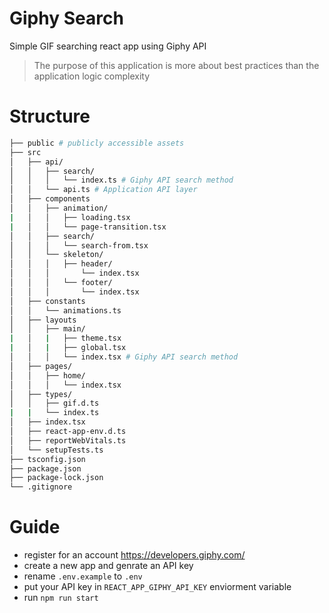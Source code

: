 # Giphy Search

Simple GIF searching react app using Giphy API
> The purpose of this application is more about best practices than the application logic complexity

# Structure

```bash
├── public # publicly accessible assets
├── src
│   ├── api/
│   │   ├── search/
│   │   │   └── index.ts # Giphy API search method
│   │   └── api.ts # Application API layer
│   ├── components
│   │   ├── animation/
|   │   │   ├── loading.tsx
|   │   │   └── page-transition.tsx
│   │   ├── search/
│   │   │   └── search-from.tsx
│   │   └── skeleton/
│   │   │   ├── header/
│   │   │       └── index.tsx
│   │   │   └── footer/
│   │   │       └── index.tsx
│   ├── constants
│   │   └── animations.ts
│   ├── layouts
│   │   ├── main/
|   │   |   ├── theme.tsx
|   │   |   ├── global.tsx
│   │   │   └── index.tsx # Giphy API search method
│   ├── pages/
│   │   ├── home/
│   │   │   └── index.tsx
│   ├── types/
│   │   ├── gif.d.ts
|   |   └── index.ts
│   ├── index.tsx
│   ├── react-app-env.d.ts
│   ├── reportWebVitals.ts
│   └── setupTests.ts
├── tsconfig.json
├── package.json
├── package-lock.json
└── .gitignore
```

# Guide

- register for an account <https://developers.giphy.com/>
- create a new app and genrate an API key
- rename `.env.example` to `.env`
- put your API key in `REACT_APP_GIPHY_API_KEY` enviorment variable
- run `npm run start`
